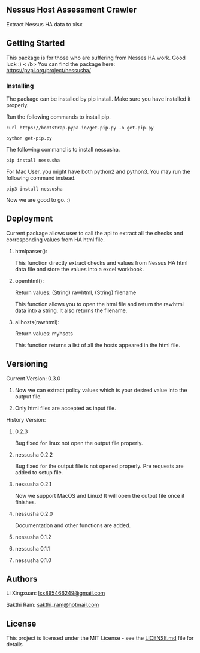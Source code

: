 ## Nessus Host Assessment Crawler

Extract Nessus HA data to xlsx

## Getting Started

This package is for those who are suffering from Nesses HA work. Good luck :) < /b>
You can find the package here: https://pypi.org/project/nessusha/



### Installing

The package can be installed by pip install. Make sure you have installed it properly. 

Run the following commands to install pip.

```
curl https://bootstrap.pypa.io/get-pip.py -o get-pip.py
```
```
python get-pip.py
```

The following command is to install nessusha.
```
pip install nessusha
```

For Mac User, you might have both python2 and python3. You may run the following command instead.
```
pip3 install nessusha
```

Now we are good to go. :)



## Deployment

Current package allows user to call the api to extract all the checks and corresponding values from HA html file.

1. htmlparser():

    This function directly extract checks and values from Nessus HA html data file and store the values into a excel workbook.
    
2. openhtml():

    Return values: (String) rawhtml, (String) filename
    
    This function allows you to open the html file and return the rawhtml data into a string. It also returns the filename.
    
3. allhosts(rawhtml):

    Return values: myhsots
    
    This function returns a list of all the hosts appeared in the html file. 
 





## Versioning

Current Version: 0.3.0

1. Now we can extract policy values which is your desired value into the output file.

2. Only html files are accepted as input file.

History Version: 

1. 0.2.3

    Bug fixed for linux not open the output file properly.

2. nessusha 0.2.2

    Bug fixed for the output file is not opened properly. Pre requests are added to setup file.

3. nessusha 0.2.1

    Now we support MacOS and Linux! It will open the output file once it finishes.

4. nessusha 0.2.0

    Documentation and other functions are added.

5. nessusha 0.1.2

6. nessusha 0.1.1

7. nessusha 0.1.0


## Authors
Li Xingxuan: lxx895466249@gmail.com

Sakthi Ram: sakthi_ram@hotmail.com


## License

This project is licensed under the MIT License - see the [LICENSE.md](LICENSE.md) file for details


